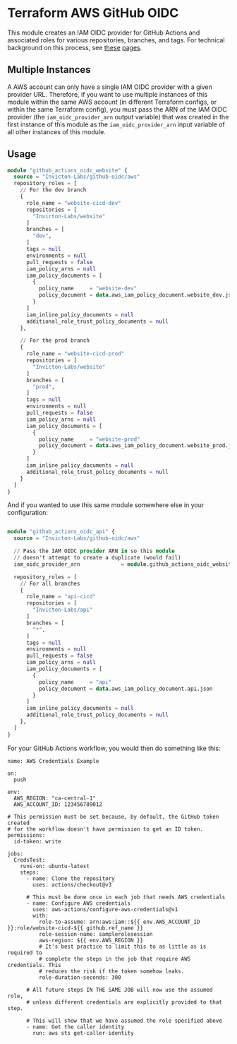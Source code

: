 # Terraform AWS GitHub OIDC

This module creates an IAM OIDC provider for GitHub Actions and associated roles for various repositories, branches, and tags. For technical background on this process, see [these](https://docs.github.com/en/actions/deployment/security-hardening-your-deployments/about-security-hardening-with-openid-connect) [pages](https://docs.github.com/en/actions/deployment/security-hardening-your-deployments/configuring-openid-connect-in-amazon-web-services).


## Multiple Instances

A AWS account can only have a single IAM OIDC provider with a given provider URL. Therefore, if you want to use multiple instances of this module within the same AWS account (in different Terraform configs, or within the same Terraform config), you must pass the ARN of the IAM OIDC provider (the `iam_oidc_provider_arn` output variable) that was created in the first instance of this module as the `iam_oidc_provider_arn` input variable of all other instances of this module.

## Usage

```terraform
module "github_actions_oidc_website" {
  source = "Invicton-Labs/github-oidc/aws"
  repository_roles = [
    // For the dev branch
    {
      role_name = "website-cicd-dev"
      repositories = [
        "Invicton-Labs/website"
      ]
      branches = [
        "dev",
      ]
      tags = null
      environments = null
      pull_requests = false
      iam_policy_arns = null
      iam_policy_documents = [
        {
          policy_name     = "website-dev"
          policy_document = data.aws_iam_policy_document.website_dev.json
        }
      ]
      iam_inline_policy_documents = null
      additional_role_trust_policy_documents = null
    },

    // For the prod branch
    {
      role_name = "website-cicd-prod"
      repositories = [
        "Invicton-Labs/website"
      ]
      branches = [
        "prod",
      ]
      tags = null
      environments = null
      pull_requests = false
      iam_policy_arns = null
      iam_policy_documents = [
        {
          policy_name     = "website-prod"
          policy_document = data.aws_iam_policy_document.website_prod.json
        }
      ]
      iam_inline_policy_documents = null
      additional_role_trust_policy_documents = null
    }
  ]
}
```

And if you wanted to use this same module somewhere else in your configuration:
```terraform

module "github_actions_oidc_api" {
  source = "Invicton-Labs/github-oidc/aws"

  // Pass the IAM OIDC provider ARN in so this module
  // doesn't attempt to create a duplicate (would fail)
  iam_oidc_provider_arn             = module.github_actions_oidc_website.iam_oidc_provider_arn

  repository_roles = [
    // For all branches
    {
      role_name = "api-cicd"
      repositories = [
        "Invicton-Labs/api"
      ]
      branches = [
        "*",
      ]
      tags = null
      environments = null
      pull_requests = false
      iam_policy_arns = null
      iam_policy_documents = [
        {
          policy_name     = "api"
          policy_document = data.aws_iam_policy_document.api.json
        }
      ]
      iam_inline_policy_documents = null
      additional_role_trust_policy_documents = null
    },
  ]
}
```

For your GitHub Actions workflow, you would then do something like this:
```
name: AWS Credentials Example

on:
  push

env:
  AWS_REGION: "ca-central-1"
  AWS_ACCOUNT_ID: 123456789012

# This permission must be set because, by default, the GitHub token created
# for the workflow doesn't have permission to get an ID token.   
permissions:
  id-token: write

jobs:
  CredsTest:
    runs-on: ubuntu-latest
    steps:
      - name: Clone the repository
        uses: actions/checkout@v3

      # This must be done once in each job that needs AWS credentials
      - name: Configure AWS credentials
        uses: aws-actions/configure-aws-credentials@v1
        with:
          role-to-assume: arn:aws:iam::${{ env.AWS_ACCOUNT_ID }}:role/website-cicd-${{ github.ref_name }}
          role-session-name: samplerolesession
          aws-region: ${{ env.AWS_REGION }}
          # It's best practice to limit this to as little as is required to
          # complete the steps in the job that require AWS credentials. This
          # reduces the risk if the token somehow leaks.
          role-duration-seconds: 300

      # All future steps IN THE SAME JOB will now use the assumed role,
      # unless different credentials are explicitly provided to that step.
          
      # This will show that we have assumed the role specified above
      - name: Get the caller identity
        run: aws sts get-caller-identity
```
